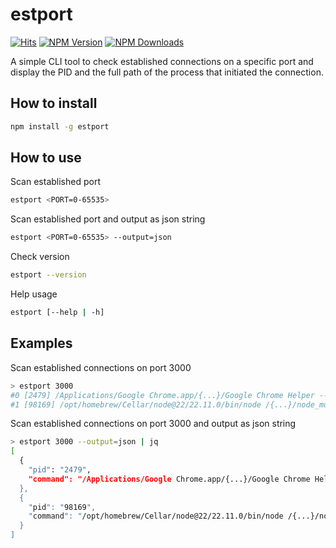 # estport

[![Hits](https://hits.seeyoufarm.com/api/count/incr/badge.svg?url=https%3A%2F%2Fgithub.com%2Fniceman114%2Festport&title_bg=%23555555&icon=awesomelists.svg&title=hits&edge_flat=false)](https://hits.seeyoufarm.com)
[![NPM Version](https://img.shields.io/npm/v/estport.svg?logo=npm)](https://www.npmjs.com/package/estport)
[![NPM Downloads](https://img.shields.io/npm/dt/estport?logo=npm)](https://www.npmjs.com/package/estport)

A simple CLI tool to check established connections on a specific port and display the PID and the full path of the process that initiated the connection.

## How to install

```bash
npm install -g estport
```

## How to use

Scan established port

```bash
estport <PORT=0-65535>
```

Scan established port and output as json string

```bash
estport <PORT=0-65535> --output=json
```

Check version

```bash
estport --version
```

Help usage

```bash
estport [--help | -h]
```

## Examples

Scan established connections on port 3000

```bash 
> estport 3000
#0 [2479] /Applications/Google Chrome.app/{...}/Google Chrome Helper --type=utility {...}
#1 [98169] /opt/homebrew/Cellar/node@22/22.11.0/bin/node /{...}/node_modules/react-scripts/scripts/start.js
```

Scan established connections on port 3000 and output as json string

```bash 
> estport 3000 --output=json | jq
[
  {
    "pid": "2479",
    "command": "/Applications/Google Chrome.app/{...}/Google Chrome Helper --type=utility {...}"
  },
  {
    "pid": "98169",
    "command": "/opt/homebrew/Cellar/node@22/22.11.0/bin/node /{...}/node_modules/react-scripts/scripts/start.js"
  }
]
```